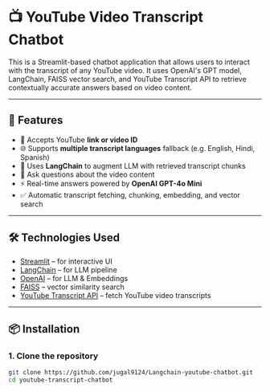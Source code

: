 # 📺 YouTube Video Transcript Chatbot

This is a Streamlit-based chatbot application that allows users to interact with the transcript of any YouTube video. It uses OpenAI's GPT model, LangChain, FAISS vector search, and YouTube Transcript API to retrieve contextually accurate answers based on video content.

---

## 🚀 Features

- 🔗 Accepts YouTube **link or video ID**
- 🌐 Supports **multiple transcript languages** fallback (e.g. English, Hindi, Spanish)
- 🧠 Uses **LangChain** to augment LLM with retrieved transcript chunks
- 💬 Ask questions about the video content
- ⚡ Real-time answers powered by **OpenAI GPT-4o Mini**
- ✅ Automatic transcript fetching, chunking, embedding, and vector search

---

## 🛠️ Technologies Used

- [Streamlit](https://streamlit.io/) – for interactive UI
- [LangChain](https://www.langchain.com/) – for LLM pipeline
- [OpenAI](https://platform.openai.com/) – for LLM & Embeddings
- [FAISS](https://github.com/facebookresearch/faiss) – vector similarity search
- [YouTube Transcript API](https://github.com/jdepoix/youtube-transcript-api) – fetch YouTube video transcripts

---

## 📦 Installation

### 1. Clone the repository

```bash
git clone https://github.com/jugal9124/Langchain-youtube-chatbot.git
cd youtube-transcript-chatbot
